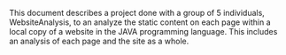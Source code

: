 This document describes a project done with a group of 5 individuals, WebsiteAnalysis, to an analyze the static content on each page within a local copy of a website in the JAVA programming language. This includes an analysis of each page and the site as a whole.
